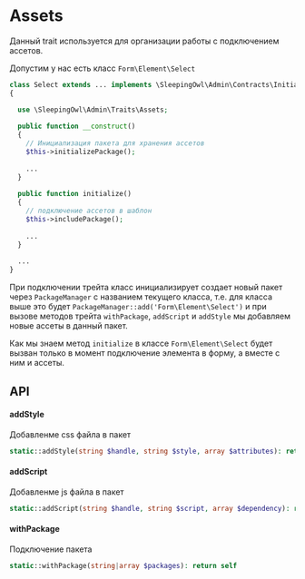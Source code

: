 # Assets

Данный trait используется для организации работы с подключением ассетов.

Допустим у нас есть класс `Form\Element\Select`

```php
class Select extends ... implements \SleepingOwl\Admin\Contracts\Initializable 
{

  use \SleepingOwl\Admin\Traits\Assets;
  
  public function __construct()
  {
    // Инициализация пакета для хранения ассетов
    $this->initializePackage();
    
    ...
  }
  
  public function initialize()
  {
    // подключение ассетов в шаблон
    $this->includePackage();
    
    ...
  }
  
  ...
}
```

При подключении трейта класс инициализирует создает новый пакет через `PackageManager` с названием текущего класса, т.е. для класса
выше это будет `PackageManager::add('Form\Element\Select')` и при вызове методов трейта `withPackage`, `addScript` и `addStyle` мы добавляем новые 
ассеты в данный пакет.

Как мы знаем метод `initialize` в классе `Form\Element\Select` будет вызван только в момент подключение элемента в форму, а 
вместе с ним и ассеты.

## API

#### addStyle
Добавленме css файла в пакет

```php
static::addStyle(string $handle, string $style, array $attributes): return self
```

#### addScript
Добавленме js файла в пакет

```php
static::addScript(string $handle, string $script, array $dependency): return self
```

#### withPackage
Подключение пакета

```php
static::withPackage(string|array $packages): return self
```
